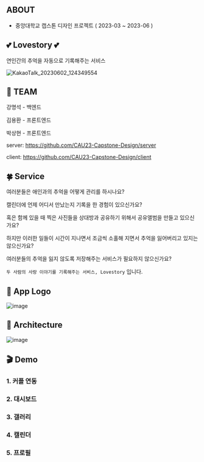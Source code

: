 ## ABOUT
- 중앙대학교 캡스톤 디자인 프로젝트 ( 2023-03 ~ 2023-06 )


## 💕 Lovestory 💕
연인간의 추억을 자동으로 기록해주는 서비스

![KakaoTalk_20230602_124349554](https://github.com/CAU23-Capstone-Design/.github/assets/33647663/ae8e8419-e45d-417e-9023-fc9fb4f907f4)



## 🐥 TEAM 
강명석 - 백엔드

김용환 - 프론트엔드

박상현 - 프론트엔드

server: https://github.com/CAU23-Capstone-Design/server

client: https://github.com/CAU23-Capstone-Design/client

## 🍀 Service 
여러분들은 애인과의 추억을 어떻게 관리를 하시나요? 

캘린더에 언제 어디서 만났는지 기록을 한 경험이 있으신가요? 

혹은 함께 있을 때 찍은 사진들을 상대방과 공유하기 위해서 공유앨범을 만들고 있으신가요?

하지만 이러한 일들이 시간이 지나면서 조금씩 소홀해 지면서 추억을 잃어버리고 있지는 않으신가요?

여러분들의 추억을 잃지 않도록 저장해주는 서비스가 필요하지 않으신가요?

```두 사람의 사랑 이야기를 기록해주는 서비스, Lovestory``` 입니다.

## 🎀 App Logo 
![image](https://github.com/CAU23-Capstone-Design/.github/assets/33647663/4beda672-d261-4cc7-9c1e-e2b807600606)

## 🐲 Architecture 
![image](https://github.com/CAU23-Capstone-Design/.github/assets/33647663/839d36c4-badf-40d0-b339-c13624c80e91)

## 🎬 Demo 

### 1. 커플 연동

### 2. 대시보드

### 3. 갤러리

### 4. 캘린더

### 5. 프로필
